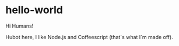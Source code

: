 # hello-world

Hi Humans!

Hubot here, I like Node.js and Coffeescript (that´s what I´m made off).

